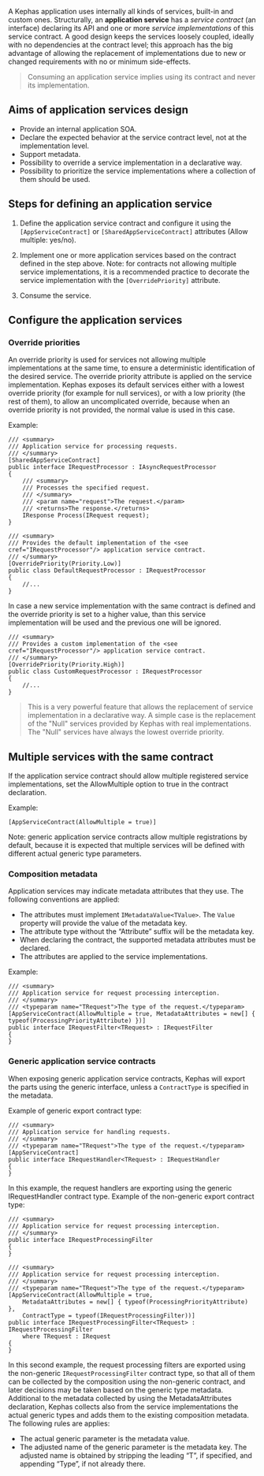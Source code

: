 A Kephas application uses internally all kinds of services, built-in and custom ones. Structurally, an **application service** has a *service contract* (an interface) declaring its API and one or more *service implementations* of this service contract. A good design keeps the services loosely coupled, ideally with no dependencies at the contract level; this approach has the big advantage of allowing the replacement of implementations due to new or changed requirements with no or minimum side-effects.

> Consuming an application service implies using its contract and never its implementation.

## Aims of application services design
* Provide an internal application SOA.
* Declare the expected behavior at the service contract level, not at the implementation level.
* Support metadata.
* Possibility to override a service implementation in a declarative way.
* Possibility to prioritize the service implementations where a collection of them should be used.

## Steps for defining an application service

1. Define the application service contract and configure it using the `[AppServiceContract]` or `[SharedAppServiceContract]` attributes (Allow multiple: yes/no).

2. Implement one or more application services based on the contract defined in the step above. Note: for contracts not allowing multiple service implementations, it is a recommended practice to decorate the service implementation with the `[OverridePriority]` attribute.

3. Consume the service.

## Configure the application services
### Override priorities

An override priority is used for services not allowing multiple implementations at the same time, to ensure a deterministic identification of the desired service. The override priority attribute is applied on the service implementation.
Kephas exposes its default services either with a lowest override priority (for example for null services), or with a low priority (the rest of them), to allow an uncomplicated override, because when an override priority is not provided, the normal value is used in this case.

Example:

    /// <summary>
    /// Application service for processing requests.
    /// </summary>
    [SharedAppServiceContract]
    public interface IRequestProcessor : IAsyncRequestProcessor
    {
        /// <summary>
        /// Processes the specified request.
        /// </summary>
        /// <param name="request">The request.</param>
        /// <returns>The response.</returns>
        IResponse Process(IRequest request);
    }

    /// <summary>
    /// Provides the default implementation of the <see cref="IRequestProcessor"/> application service contract.
    /// </summary>
    [OverridePriority(Priority.Low)]
    public class DefaultRequestProcessor : IRequestProcessor
    {
        //...
    }

In case a new service implementation with the same contract is defined and the override priority is set to a higher value, than this service implementation will be used and the previous one will be ignored.

    /// <summary>
    /// Provides a custom implementation of the <see cref="IRequestProcessor"/> application service contract.
    /// </summary>
    [OverridePriority(Priority.High)]
    public class CustomRequestProcessor : IRequestProcessor
    {
        //...
    }

> This is a very powerful feature that allows the replacement of service implementation in a declarative way. A simple case is the replacement of the "Null" services provided by Kephas with real implementations. The "Null" services have always the lowest override priority.

## Multiple services with the same contract
If the application service contract should allow multiple registered service implementations, set the AllowMultiple option to true in the contract declaration.

Example: 

    [AppServiceContract(AllowMultiple = true)]

Note: generic application service contracts allow multiple registrations by default, because it is expected that multiple services will be defined with different actual generic type parameters.

### Composition metadata
Application services may indicate metadata attributes that they use. The following conventions are applied:
* The attributes must implement `IMetadataValue<TValue>`. The `Value` property will provide the value of the metadata key.
* The attribute type without the “Attribute” suffix will be the metadata key.
* When declaring the contract, the supported metadata attributes must be declared.
* The attributes are applied to the service implementations.

Example:

    /// <summary>
    /// Application service for request processing interception.
    /// </summary>
    /// <typeparam name="TRequest">The type of the request.</typeparam>
    [AppServiceContract(AllowMultiple = true, MetadataAttributes = new[] { typeof(ProcessingPriorityAttribute) })]
    public interface IRequestFilter<TRequest> : IRequestFilter
    {
    }

### Generic application service contracts
When exposing generic application service contracts, Kephas will export the parts using the generic interface, unless a `ContractType` is specified in the metadata.

Example of generic export contract type:

    /// <summary>
    /// Application service for handling requests.
    /// </summary>
    /// <typeparam name="TRequest">The type of the request.</typeparam>
    [AppServiceContract]
    public interface IRequestHandler<TRequest> : IRequestHandler
    {
    }

In this example, the request handlers are exporting using the generic IRequestHandler contract type.
Example of the non-generic export contract type:

    /// <summary>
    /// Application service for request processing interception.
    /// </summary>
    public interface IRequestProcessingFilter
    {
    }

    /// <summary>
    /// Application service for request processing interception.
    /// </summary>
    /// <typeparam name="TRequest">The type of the request.</typeparam>
    [AppServiceContract(AllowMultiple = true, 
        MetadataAttributes = new[] { typeof(ProcessingPriorityAttribute) }, 
        ContractType = typeof(IRequestProcessingFilter))]
    public interface IRequestProcessingFilter<TRequest> : IRequestProcessingFilter
        where TRequest : IRequest
    {
    }

In this second example, the request processing filters are exported using the non-generic `IRequestProcessingFilter` contract type, so that all of them can be collected by the composition using the non-generic contract, and later decisions may be taken based on the generic type metadata.
Additional to the metadata collected by using the MetadataAttributes declaration, Kephas collects also from the service implementations the actual generic types and adds them to the existing composition metadata. The following rules are applies:
* The actual generic parameter is the metadata value.
* The adjusted name of the generic parameter is the metadata key. The adjusted name is obtained by stripping the leading “T”, if specified, and appending “Type”, if not already there.
